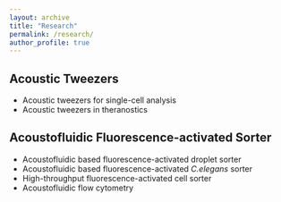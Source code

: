 ```yaml
---
layout: archive
title: "Research"
permalink: /research/
author_profile: true
---
```


## Acoustic Tweezers
* Acoustic tweezers for single-cell analysis
* Acoustic tweezers in theranostics

## Acoustofluidic Fluorescence-activated Sorter
* Acoustofluidic based fluorescence-activated droplet sorter
* Acoustofluidic based fluorescence-activated _C.elegans_ sorter
* High-throughput fluorescence-activated cell sorter
* Acoustofluidic flow cytometry
